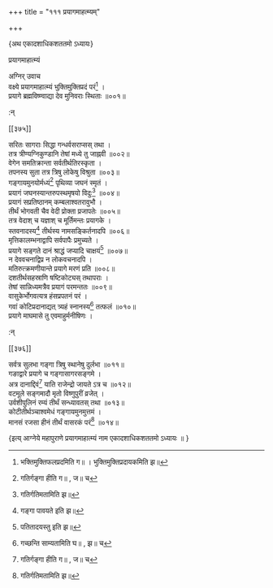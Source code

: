 +++
title = "१११ प्रयागमाहत्म्यम्"

+++

\{अथ एकादशाधिकशततमो ऽध्यायः\}

प्रयागमाहात्म्यं  
    
अग्निर् उवाच  
वक्ष्ये प्रयागमाहात्म्यं भुक्तिमुक्तिप्रदं परं[^७]   ।  
प्रयागे ब्रह्मविष्ण्वाद्या देव मुनिवराः स्थिताः   ॥००१॥  
    
:न्  
    
[^१]: गतिर्गङ्गा हीति ग॥ , ज॥ च  
    
[^२]: गतिर्गतिमतामिति झ॥  
    
[^३]: गङ्गा पावयते इति झ॥  
    
[^४]: पतितादयस्तु इति झ॥  
    
[^५]: गच्छन्ति साम्यतामिति घ॥ , झ॥ च  
    
[^६]: गङ्गातीरसमुद्भूतमृद्धारो सो ऽघहार्कवदिति ख॥ , ग॥ , झ॥ च ।  
गङ्गातीरसमुद्भूतमृदं मूर्धा विभर्ति यः । विभर्ति  
रूपं सोर्कस्य तमोनाशाय केवलमिति ङ॥  
    
[^७]: भक्तिमुक्तिफलप्रदमिति ग॥ । भुक्तिमुक्तिप्रदायकमिति झ॥  

[[३७५]]
    
सरितः सागराः सिद्धा गन्धर्वसराप्सस् तथा ।  
तत्र त्रीण्यग्निकुण्डानि तेषां मध्ये तु जाह्नवी   ॥००२॥  
वेगेन समतिक्रान्ता सर्वतीर्थतिरस्कृता ।  
तपनस्य सुता तत्र त्रिषु लोकेषु विश्रुता ॥००३॥  
गङ्गायमुनयोर्मध्यं[^१] पृथिव्या जघनं स्मृतं   ।  
प्रयागं जघनस्यान्तरुपस्थमृषयो विदुः[^२] ॥००४॥  
प्रयागं सप्रतिष्ठानम् कम्बलाश्वतरावुभौ ।  
तीर्थं भोगवती चैव वेदी प्रोक्ता प्रजापतेः ॥००५॥  
तत्र वेदाश् च यज्ञाश् च मूर्तिमन्तः प्रयागके ।  
स्तवनादस्य[^३] तीर्थस्य नामसङ्किर्तनादपि ॥००६॥  
मृत्तिकालम्भनाद्वापि सर्वपापैः प्रमुच्यते ।  
प्रयागे सङ्गते दानं श्राद्धं जप्यादि चाक्षयं[^४]   ॥००७॥  
न देववचनाद्विप्र न लोकवचनादपि ।  
मतिरुत्क्रमणीयान्ते प्रयागे मरणं प्रति ॥००८॥  
दशतीर्थसहस्राणि षष्टिकोट्यस् तथापराः   ।  
तेषां सान्निध्यमत्रैव प्रयागं परमन्ततः ॥००९॥  
वासुकेर्भोगवत्यत्र हंसप्रपतनं परं ।  
गवां कोटिप्रदानाद्यत् त्र्यहं स्नानस्य[^५] तत्फलं   ॥०१०॥  
प्रयागे माघमासे तु एवमाहुर्मनीषिणः ।  
    
:न्  
    
[^१]: गङायमुनयोर्मध्ये इति ख॥  
    
[^२]: सरितः सागरा इत्य् आदिः, उपस्थमृषयो विदुरित्यन्तः पाठो  
ग॥ पुस्तके नास्ति  
    
[^३]: श्रवणादस्येति ख॥ , ग॥ , घ॥ , ङ॥ , ज॥ च  
    
[^४]: श्राद्धद्रव्यादि चाक्षयमिति घ॥  
    
[^५]: त्र्यहं स्नातस्येति घ॥  

[[३७६]]
    
सर्वत्र सुलभा गङ्गा त्रिषु स्थानेषु दुर्लभा ॥०११॥  
गङाद्वारे प्रयागे च गङ्गासागरसङ्गमे ।  
अत्र दानाद्दिवं[^१] याति राजेन्द्रो जायते ऽत्र च ॥०१२॥  
वटमूले सङ्गमादौ मृतो विष्णुपुरीं व्रजेत्   ।  
उर्वशीपुलिनं रम्यं तीर्थं सन्ध्यावतस् तथा   ॥०१३॥  
कोटीतीर्थञ्चाश्वमेधं गङ्गायमुनमुत्तमं   ।  
मानसं रजसा हीनं तीर्थं वासरकं परं[^२]   ॥०१४॥  
    
\{इत्य् आग्नेये महापुराणे प्रयागमाहात्म्यं नाम एकादशाधिकशततमो ऽध्यायः ॥  }
    